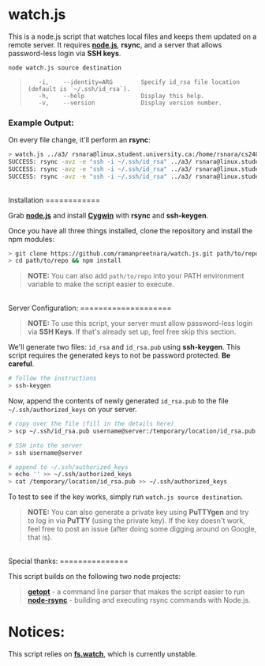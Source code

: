 watch.js
========

This is a node.js script that watches local files and keeps them updated on a remote server. It requires [**node.js**](http://www.nodejs.org), **rsync**, and a server that allows password-less login via **SSH keys**.

```bash
node watch.js source destination
```
>        -i,    --identity=ARG        Specify id_rsa file location (default is `~/.ssh/id_rsa`).
>        -h,    --help                Display this help.
>        -v,    --version             Display version number.


### Example Output:

On every file change, it'll perform an **rsync**:

```bash
> watch.js ../a3/ rsnara@linux.student.university.ca:/home/rsnara/cs240/a3
SUCCESS: rsync -avz -e "ssh -i ~/.ssh/id_rsa" ../a3/ rsnara@linux.student.cs.university.ca:/home/rsnara/cs240/a3
SUCCESS: rsync -avz -e "ssh -i ~/.ssh/id_rsa" ../a3/ rsnara@linux.student.cs.university.ca:/home/rsnara/cs240/a3
SUCCESS: rsync -avz -e "ssh -i ~/.ssh/id_rsa" ../a3/ rsnara@linux.student.cs.university.ca:/home/rsnara/cs240/a3
```

<br>
Installation
============

Grab [**node.js**](http://nodejs.org) and install [**Cygwin**](https://www.cygwin.com/) with **rsync** and **ssh-keygen**.


Once you have all three things installed, clone the repository and install the npm modules:
```bash
> git clone https://github.com/ramanpreetnara/watch.js.git path/to/repo
> cd path/to/repo && npm install
```

> **NOTE:** You can also add ```path/to/repo``` into your PATH environment variable to make the script easier to execute. 


<br>
Server Configuration:
====================

> **NOTE:** To use this script, your server must allow password-less login via **SSH Keys**. If that's already set up, feel free skip this section.

We'll generate two files: ```id_rsa``` and ```id_rsa.pub``` using **ssh-keygen**. This script requires the generated keys to not be password protected. **Be careful**.

```bash
# follow the instructions
> ssh-keygen
```

Now, append the contents of newly generated ```id_rsa.pub``` to the file ```~/.ssh/authorized_keys``` on your server.
```BASH
# copy over the file (fill in the details here)
> scp ~/.ssh/id_rsa.pub username@server:/temporary/location/id_rsa.pub

# SSH into the server
> ssh username@server

# append to ~/.ssh/authorized_keys
> echo '' >> ~/.ssh/authorized_keys
> cat /temporary/location/id_rsa.pub >> ~/.ssh/authorized_keys

```

To test to see if the key works, simply run ```watch.js source destination```. 

> **NOTE:** You can also generate a private key using **PuTTYgen** and try to log in via **PuTTY** (using the private key). If the key doesn't work, feel free to post an issue (after doing some digging around on Google, that is).

<br>
Special thanks:
===============

This script builds on the following two node projects:

> [**getopt**](https://github.com/jiangmiao/node-getopt) - a command line parser that makes the script easier to run <br>
> [**node-rsync**](https://github.com/mattijs/node-rsync) - building and executing rsync commands with Node.js.

Notices:
========
This script relies on [**fs.watch**](http://nodejs.org/api/fs.html#fs_fs_watch_filename_options_listener), which is currently unstable.
